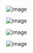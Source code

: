 ![image](https://github.com/user-attachments/assets/0f51ad1d-7c4b-4a1d-8210-33f0ade20606)

![image](https://github.com/user-attachments/assets/4fecdfd8-e6f4-4ceb-9f4e-5c60d7066221)


![image](https://github.com/user-attachments/assets/3a6df06c-642d-416d-b47a-08644da20203)

![image](https://github.com/user-attachments/assets/8902f3e0-f30a-4cf1-b676-3c9e57314cec)

